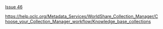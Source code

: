 [Issue 46](https://github.com/thoth-pub/thoth/issues/46)

https://help.oclc.org/Metadata_Services/WorldShare_Collection_Manager/Choose_your_Collection_Manager_workflow/Knowledge_base_collections